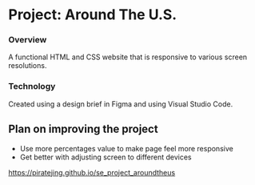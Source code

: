# Project: Around The U.S.

### Overview  

A functional HTML and CSS website that is responsive to various screen resolutions.

### Technology

Created using a design brief in Figma and using Visual Studio Code.

## Plan on improving the project

- Use more percentages value to make page feel more responsive
- Get better with adjusting screen to different devices

https://piratejing.github.io/se_project_aroundtheus
